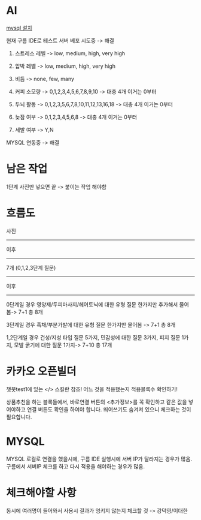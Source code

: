 # AI

[mysql 설치](https://dev.mysql.com/downloads/file/?id=514518)

현재 구름 IDE로 테스트 서버 베포 시도중 -> 해결

1. 스트레스 레벨 -> low, medium, high, very high

2. 압박 레벨 -> low, medium, high, very high

3. 비듬 -> none, few, many

4. 커피 소모량 -> 0,1,2,3,4,5,6,7,8,9,10 -> 대충 4개 이거는 0부터

5. 두뇌 활동 -> 0,1,2,3,5,6,7,8,10,11,12,13,16,18 -> 대충 4개 이거는 0부터

6. 늦잠 여부 -> 0,1,2,3,4,5,6,8 -> 대충 4개 이거는 0부터

7. 세발 여부 -> Y,N

MYSQL 연동중 -> 해결

# 남은 작업

1단계 사진만 넣으면 끝 -> 붙이는 작업 해야함

# 흐름도

사진

*******
이후
*******

7개 (0,1,2,3단계 질문)

*******
이후
*******

0단계일 경우 영양제/두피마사지/헤어토닉에 대한 유형 질문 한가지만 추가해서 물어봄-> 7+1 총 8개

3단계일 경우 흑채/부분가발에 대한 유형 질문 한가지만 물어봄 -> 7+1 총 8개

1,2단계일 경우 건성/지성 타입 질문 5가지, 민감성에 대한 질문 3가지, 피지 질문 1가지, 모발 굵기에 대한 질문 1가지-> 7+10 총 17개

# 카카오 오픈빌더

챗봇test1에 있는 </> 스킬란 참조! 어느 것을 적용했는지 적용블록수 확인하기!

상품추천을 하는 블록들에서, 바로연결 버튼의 <추가정보>를 꼭 확인하고 같은 값을 넣어야하고 연결 버튼도 확인을 하여야 합니다. 띄어쓰기도 숨겨져 있으니 체크하는 것이 필요합니다.

# MYSQL

MYSQL 로컬로 연결을 했을시에, 구름 IDE 실행시에 서버 IP가 달라지는 경우가 많음. 구름에서 서버IP 체크를 하고 다시 적용을 해야하는 경우가 많음.

# 체크해야할 사항

동시에 여러명이 들어와서 사용시 결과가 엉키지 않는지 체크할 것 -> 강덕영/이대한
